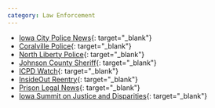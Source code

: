 ```yaml
---
category: Law Enforcement
---
```


- [Iowa City Police News](https://www.icgov.org/news/police){: target="_blank"}
- [Coralville Police](http://www.coralville.org/77/Police){: target="_blank"}
- [North Liberty Police](http://northlibertyiowa.org/city-services/police-department/){: target="_blank"}
- [Johnson County Sheriff](http://www.johnson-county.com/dept_sheriff.aspx?id=2287){: target="_blank"}
- [ICPD Watch](https://www.facebook.com/ICPDwatch/){: target="_blank"}
- [InsideOut Reentry](http://www.insideoutreentry.com/news-feed/){: target="_blank"}
- [Prison Legal News](https://www.prisonlegalnews.org/search/?selected_facets=locations:1488){: target="_blank"}
- [Iowa Summit on Justice and Disparities](http://iowajusticesummit.org/){: target="_blank"}
